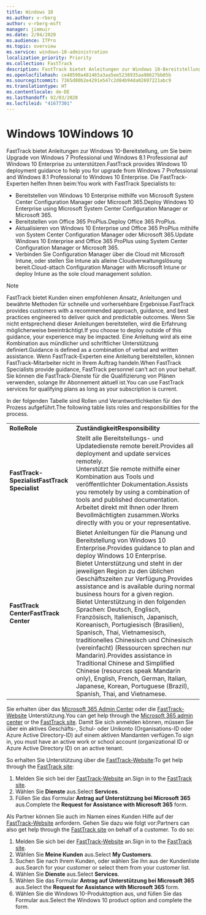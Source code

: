 ```yaml
---
title: Windows 10
ms.author: v-rberg
author: v-rberg-msft
manager: jimmuir
ms.date: 2/04/2020
ms.audience: ITPro
ms.topic: overview
ms.service: windows-10-administration
localization_priority: Priority
ms.collection: FastTrack
description: FastTrack bietet Anleitungen zur Windows 10-Bereitstellung, um Sie beim Upgrade von Windows 7 Professional und Windows 8.1 Professional auf Windows 10 Enterprise zu unterstützen.
ms.openlocfilehash: ce40590a481465a3aa5ee5238935aa98627bb05b
ms.sourcegitcommit: 7365d80b2e4291e547c2d84b94da02697221abc9
ms.translationtype: HT
ms.contentlocale: de-DE
ms.lasthandoff: 02/03/2020
ms.locfileid: "41677301"
---
```

# <a name="windows-10"></a><span data-ttu-id="3e660-103">Windows 10</span><span class="sxs-lookup"><span data-stu-id="3e660-103">Windows 10</span></span>

<span data-ttu-id="3e660-104">FastTrack bietet Anleitungen zur Windows 10-Bereitstellung, um Sie beim Upgrade von Windows 7 Professional und Windows 8.1 Professional auf Windows 10 Enterprise zu unterstützen.</span><span class="sxs-lookup"><span data-stu-id="3e660-104">FastTrack provides Windows 10 deployment guidance to help you for upgrade from Windows 7 Professional and Windows 8.1 Professional to Windows 10 Enterprise.</span></span> <span data-ttu-id="3e660-105">Die FastTrack-Experten helfen Ihnen beim:</span><span class="sxs-lookup"><span data-stu-id="3e660-105">You work with FastTrack Specialists to:</span></span>

- <span data-ttu-id="3e660-106">Bereitstellen von Windows 10 Enterprise mithilfe von Microsoft System Center Configuration Manager oder Microsoft 365.</span><span class="sxs-lookup"><span data-stu-id="3e660-106">Deploy Windows 10 Enterprise using Microsoft System Center Configuration Manager or Microsoft 365.</span></span>
- <span data-ttu-id="3e660-107">Bereitstellen von Office 365 ProPlus.</span><span class="sxs-lookup"><span data-stu-id="3e660-107">Deploy Office 365 ProPlus.</span></span> 
- <span data-ttu-id="3e660-108">Aktualisieren von Windows 10 Enterprise und Office 365 ProPlus mithilfe von System Center Configuration Manager oder Microsoft 365.</span><span class="sxs-lookup"><span data-stu-id="3e660-108">Update Windows 10 Enterprise and Office 365 ProPlus using System Center Configuration Manager or Microsoft 365.</span></span>
- <span data-ttu-id="3e660-109">Verbinden Sie Configuration Manager über die Cloud mit Microsoft Intune, oder stellen Sie Intune als alleine Cloudverwaltungslösung bereit.</span><span class="sxs-lookup"><span data-stu-id="3e660-109">Cloud-attach Configuration Manager with Microsoft Intune or deploy Intune as the sole cloud management solution.</span></span>
  
> [!NOTE]
> <span data-ttu-id="3e660-110">FastTrack bietet Kunden einen empfohlenen Ansatz, Anleitungen und bewährte Methoden für schnelle und vorhersehbare Ergebnisse.</span><span class="sxs-lookup"><span data-stu-id="3e660-110">FastTrack provides customers with a recommended approach, guidance, and best practices engineered to deliver quick and predictable outcomes.</span></span> <span data-ttu-id="3e660-111">Wenn Sie nicht entsprechend dieser Anleitungen bereitstellen, wird die Erfahrung möglicherweise beeinträchtigt.</span><span class="sxs-lookup"><span data-stu-id="3e660-111">If you choose to deploy outside of this guidance, your experience may be impacted.</span></span> <span data-ttu-id="3e660-112">Eine Anleitung wird als eine Kombination aus mündlicher und schriftlicher Unterstützung definiert.</span><span class="sxs-lookup"><span data-stu-id="3e660-112">Guidance is defined as a combination of verbal and written assistance.</span></span> <span data-ttu-id="3e660-113">Wenn FastTrack-Experten eine Anleitung bereitstellen, können FastTrack-Mitarbeiter nicht in Ihrem Auftrag handeln.</span><span class="sxs-lookup"><span data-stu-id="3e660-113">When FastTrack Specialists provide guidance, FastTrack personnel can’t act on your behalf.</span></span> <span data-ttu-id="3e660-114">Sie können die FastTrack-Dienste für die Qualifizierung von Plänen verwenden, solange Ihr Abonnement aktuell ist.</span><span class="sxs-lookup"><span data-stu-id="3e660-114">You can use FastTrack services for qualifying plans as long as your subscription is current.</span></span>  
    
<span data-ttu-id="3e660-115">In der folgenden Tabelle sind Rollen und Verantwortlichkeiten für den Prozess aufgeführt.</span><span class="sxs-lookup"><span data-stu-id="3e660-115">The following table lists roles and responsibilities for the process.</span></span>

|||
|:-----|:-----|
|<span data-ttu-id="3e660-116">**Rolle**</span><span class="sxs-lookup"><span data-stu-id="3e660-116">**Role**</span></span> <br/> |<span data-ttu-id="3e660-117">**Zuständigkeit**</span><span class="sxs-lookup"><span data-stu-id="3e660-117">**Responsibility**</span></span> <br/> |
|<span data-ttu-id="3e660-118">**FastTrack-Spezialist**</span><span class="sxs-lookup"><span data-stu-id="3e660-118">**FastTrack Specialist**</span></span> <br/> |<span data-ttu-id="3e660-119">Stellt alle Bereitstellungs- und Updatedienste remote bereit.</span><span class="sxs-lookup"><span data-stu-id="3e660-119">Provides all deployment and update services remotely.</span></span>  <br/> <span data-ttu-id="3e660-120">Unterstützt Sie remote mithilfe einer Kombination aus Tools und veröffentlichter Dokumentation.</span><span class="sxs-lookup"><span data-stu-id="3e660-120">Assists you remotely by using a combination of tools and published documentation.</span></span> <br/> <span data-ttu-id="3e660-121">Arbeitet direkt mit Ihnen oder Ihrem Bevollmächtigten zusammen.</span><span class="sxs-lookup"><span data-stu-id="3e660-121">Works directly with you or your representative.</span></span>|
|<span data-ttu-id="3e660-122">**FastTrack Center**</span><span class="sxs-lookup"><span data-stu-id="3e660-122">**FastTrack Center**</span></span>  <br/> |<span data-ttu-id="3e660-123">Bietet Anleitungen für die Planung und Bereitstellung von Windows 10 Enterprise.</span><span class="sxs-lookup"><span data-stu-id="3e660-123">Provides guidance to plan and deploy Windows 10 Enterprise.</span></span>   <br/> <span data-ttu-id="3e660-124">Bietet Unterstützung und steht in der jeweiligen Region zu den üblichen Geschäftszeiten zur Verfügung.</span><span class="sxs-lookup"><span data-stu-id="3e660-124">Provides assistance and is available during normal business hours for a given region.</span></span> <br/> <span data-ttu-id="3e660-125">Bietet Unterstützung in den folgenden Sprachen: Deutsch, Englisch, Französisch, Italienisch, Japanisch, Koreanisch, Portugiesisch (Brasilien), Spanisch, Thai, Vietnamesisch, traditionelles Chinesisch und Chinesisch (vereinfacht) (Ressourcen sprechen nur Mandarin).</span><span class="sxs-lookup"><span data-stu-id="3e660-125">Provides assistance in Traditional Chinese and Simplified Chinese (resources speak Mandarin only), English, French, German, Italian, Japanese, Korean, Portuguese (Brazil), Spanish, Thai, and Vietnamese.</span></span>|
 
<span data-ttu-id="3e660-126">Sie erhalten über das [Microsoft 365 Admin Center](https://go.microsoft.com/fwlink/?linkid=2032704) oder die [FastTrack-Website](https://go.microsoft.com/fwlink/?linkid=780698) Unterstützung.</span><span class="sxs-lookup"><span data-stu-id="3e660-126">You can get help through the [Microsoft 365 admin center](https://go.microsoft.com/fwlink/?linkid=2032704) or the [FastTrack site](https://go.microsoft.com/fwlink/?linkid=780698).</span></span> <span data-ttu-id="3e660-127">Damit Sie sich anmelden können, müssen Sie über ein aktives Geschäfts-, Schul- oder Unikonto (Organisations-ID oder Azure Active Directory-ID) auf einem aktiven Mandanten verfügen.</span><span class="sxs-lookup"><span data-stu-id="3e660-127">To sign in, you must have an active work or school account (organizational ID or Azure Active Directory ID) on an active tenant.</span></span> 

<span data-ttu-id="3e660-128">So erhalten Sie Unterstützung über die [FastTrack-Website](https://go.microsoft.com/fwlink/?linkid=780698):</span><span class="sxs-lookup"><span data-stu-id="3e660-128">To get help through the [FastTrack site](https://go.microsoft.com/fwlink/?linkid=780698):</span></span> 
1.  <span data-ttu-id="3e660-129">Melden Sie sich bei der [FastTrack-Website](https://go.microsoft.com/fwlink/?linkid=780698) an.</span><span class="sxs-lookup"><span data-stu-id="3e660-129">Sign in to the [FastTrack site](https://go.microsoft.com/fwlink/?linkid=780698).</span></span> 
2.  <span data-ttu-id="3e660-130">Wählen Sie **Dienste** aus.</span><span class="sxs-lookup"><span data-stu-id="3e660-130">Select **Services**.</span></span>
3.  <span data-ttu-id="3e660-131">Füllen Sie das Formular **Antrag auf Unterstützung bei Microsoft 365** aus.</span><span class="sxs-lookup"><span data-stu-id="3e660-131">Complete the **Request for Assistance with Microsoft 365** form.</span></span>
  
<span data-ttu-id="3e660-p104">Als Partner können Sie auch im Namen eines Kunden Hilfe auf der [FastTrack-Website](https://go.microsoft.com/fwlink/?linkid=780698) anfordern. Gehen Sie dazu wie folgt vor:</span><span class="sxs-lookup"><span data-stu-id="3e660-p104">Partners can also get help through the [FastTrack site](https://go.microsoft.com/fwlink/?linkid=780698) on behalf of a customer. To do so:</span></span>
1.  <span data-ttu-id="3e660-134">Melden Sie sich bei der [FastTrack-Website](https://go.microsoft.com/fwlink/?linkid=780698) an.</span><span class="sxs-lookup"><span data-stu-id="3e660-134">Sign in to the [FastTrack site](https://go.microsoft.com/fwlink/?linkid=780698).</span></span> 
2.  <span data-ttu-id="3e660-135">Wählen Sie **Meine Kunden** aus.</span><span class="sxs-lookup"><span data-stu-id="3e660-135">Select **My Customers**.</span></span>
3.  <span data-ttu-id="3e660-136">Suchen Sie nach Ihrem Kunden, oder wählen Sie ihn aus der Kundenliste aus.</span><span class="sxs-lookup"><span data-stu-id="3e660-136">Search for your customer or select them from your customer list.</span></span>
4.  <span data-ttu-id="3e660-137">Wählen Sie **Dienste** aus.</span><span class="sxs-lookup"><span data-stu-id="3e660-137">Select **Services**.</span></span>
5.  <span data-ttu-id="3e660-138">Wählen Sie das Formular **Antrag auf Unterstützung bei Microsoft 365** aus.</span><span class="sxs-lookup"><span data-stu-id="3e660-138">Select the **Request for Assistance with Microsoft 365** form.</span></span>
6.  <span data-ttu-id="3e660-139">Wählen Sie die Windows 10-Produktoption aus, und füllen Sie das Formular aus.</span><span class="sxs-lookup"><span data-stu-id="3e660-139">Select the Windows 10 product option and complete the form.</span></span>
 